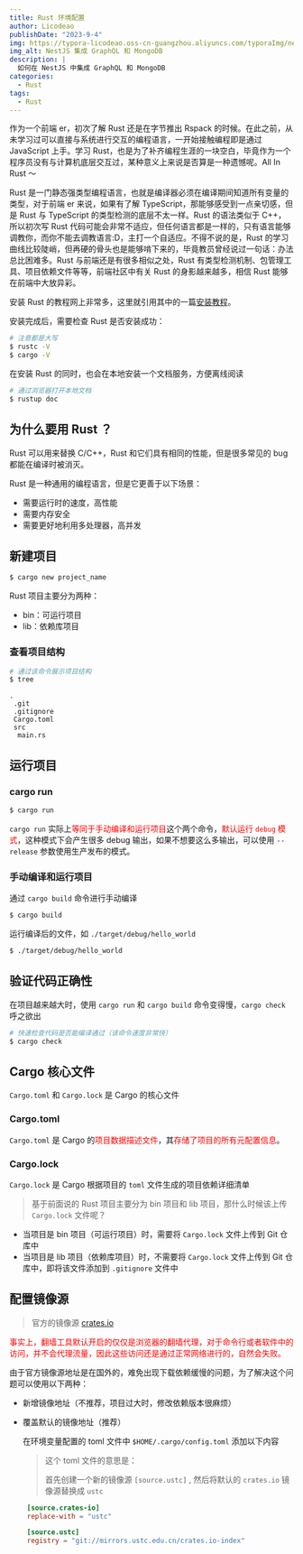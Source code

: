 ```yaml
---
title: Rust 环境配置
author: Licodeao
publishDate: "2023-9-4"
img: https://typora-licodeao.oss-cn-guangzhou.aliyuncs.com/typoraImg/nestjs-graphql-mongodb.webp
img_alt: NestJS 集成 GraphQL 和 MongoDB
description: |
  如何在 NestJS 中集成 GraphQL 和 MongoDB
categories:
  - Rust
tags:
  - Rust
---
```


作为一个前端 er，初次了解 Rust 还是在字节推出 Rspack 的时候。在此之前，从未学习过可以直接与系统进行交互的编程语言，一开始接触编程即是通过 JavaScript 上手。学习 Rust，也是为了补齐编程生涯的一块空白，毕竟作为一个程序员没有与计算机底层交互过，某种意义上来说是否算是一种遗憾呢。All In Rust ～

Rust 是一门静态强类型编程语言，也就是编译器必须在编译期间知道所有变量的类型，对于前端 er 来说，如果有了解 TypeScript，那能够感受到一点亲切感，但是 Rust 与 TypeScript 的类型检测的底层不太一样。Rust 的语法类似于 C++，所以初次写 Rust 代码可能会非常不适应，但任何语言都是一样的，只有语言能够调教你，而你不能去调教语言:D，主打一个自适应。不得不说的是，Rust 的学习曲线比较陡峭，但再硬的骨头也是能够啃下来的，毕竟教员曾经说过一句话：办法总比困难多。Rust 与前端还是有很多相似之处，Rust 有类型检测机制、包管理工具、项目依赖文件等等，前端社区中有关 Rust 的身影越来越多，相信 Rust 能够在前端中大放异彩。

安装 Rust 的教程网上非常多，这里就引用其中的一篇[安装教程](https://course.rs/first-try/installation.html)。

安装完成后，需要检查 Rust 是否安装成功：

```bash
# 注意都是大写
$ rustc -V
$ cargo -V
```

在安装 Rust 的同时，也会在本地安装一个文档服务，方便离线阅读

```bash
# 通过浏览器打开本地文档
$ rustup doc
```

## 为什么要用 Rust ？

Rust 可以用来替换 C/C++，Rust 和它们具有相同的性能，但是很多常见的 bug 都能在编译时被消灭。

Rust 是一种通用的编程语言，但是它更善于以下场景：

- 需要运行时的速度，高性能
- 需要内存安全
- 需要更好地利用多处理器，高并发

## 新建项目

```bash
$ cargo new project_name
```

Rust 项目主要分为两种：

- bin：可运行项目
- lib：依赖库项目

### 查看项目结构

```bash
# 通过该命令展示项目结构
$ tree
```

```
.
 .git
 .gitignore
 Cargo.toml
 src
  main.rs
```

## 运行项目

### cargo run

```bash
$ cargo run
```

`cargo run` 实际上<font color="red">等同于手动编译和运行项目</font>这个两个命令，<font color="red">默认运行 `debug` 模式</font>，这种模式下会产生很多 debug 输出，如果不想要这么多输出，可以使用 `--release` 参数使用生产发布的模式。

### 手动编译和运行项目

通过 `cargo build` 命令进行手动编译

```bash
$ cargo build
```

运行编译后的文件，如 `./target/debug/hello_world`

```bash
$ ./target/debug/hello_world
```

## 验证代码正确性

在项目越来越大时，使用 `cargo run` 和 `cargo build` 命令变得慢，`cargo check` 呼之欲出

```bash
# 快速检查代码是否能编译通过（该命令速度非常快）
$ cargo check
```

## Cargo 核心文件

`Cargo.toml` 和 `Cargo.lock` 是 Cargo 的核心文件

### Cargo.toml

`Cargo.toml` 是 Cargo 的<font color="red">项目数据描述文件</font>，其<font color="red">存储了项目的所有元配置信息</font>。

### Cargo.lock

`Cargo.lock` 是 Cargo 根据项目的 `toml` 文件生成的项目依赖详细清单

> 基于前面说的 Rust 项目主要分为 bin 项目和 lib 项目，那什么时候该上传 `Cargo.lock` 文件呢？

- 当项目是 bin 项目（可运行项目）时，需要将 `Cargo.lock` 文件上传到 Git 仓库中
- 当项目是 lib 项目（依赖库项目）时，不需要将 `Cargo.lock` 文件上传到 Git 仓库中，即将该文件添加到 `.gitignore` 文件中

## 配置镜像源

> 官方的镜像源 <a href="https://crates.io/">crates.io</a>

<font color="red">事实上，翻墙工具默认开启的仅仅是浏览器的翻墙代理，对于命令行或者软件中的访问，并不会代理流量，因此这些访问还是通过正常网络进行的，自然会失败。</font>

由于官方镜像源地址是在国外的，难免出现下载依赖缓慢的问题，为了解决这个问题可以使用以下两种：

- 新增镜像地址（不推荐，项目过大时，修改依赖版本很麻烦）

- 覆盖默认的镜像地址（推荐）

  在环境变量配置的 toml 文件中 `$HOME/.cargo/config.toml` 添加以下内容

  > 这个 toml 文件的意思是：
  >
  > 首先创建一个新的镜像源 `[source.ustc]` , 然后将默认的 `crates.io` 镜像源替换成 `ustc`

  ```toml
   [source.crates-io]
   replace-with = "ustc"

   [source.ustc]
   registry = "git://mirrors.ustc.edu.cn/crates.io-index"
  ```
